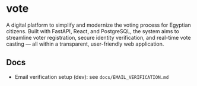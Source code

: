 # vote

A digital platform to simplify and modernize the voting process for Egyptian citizens. Built with FastAPI, React, and PostgreSQL, the system aims to streamline voter registration, secure identity verification, and real-time vote casting — all within a transparent, user-friendly web application.

## Docs

- Email verification setup (dev): see `docs/EMAIL_VERIFICATION.md`
